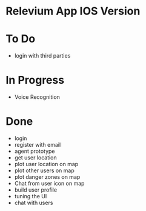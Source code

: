 # Relevium App IOS Version

# To Do

* login with third parties

# In Progress
* Voice Recognition 

# Done

* login
* register with email
* agent prototype
* get user location
* plot user location on map
* plot other users on map
* plot danger zones on map
* Chat from user icon on map
* build user profile
* tuning the UI
* chat with users
